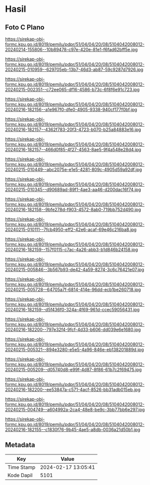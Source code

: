 # Hasil

## Foto C Plano

https://sirekap-obj-formc.kpu.go.id/8019/pemilu/pdpr/51/04/04/20/08/5104042008012-20240214-155806--10b89478-c97e-420e-81e1-f6fad62bff5e.jpg

https://sirekap-obj-formc.kpu.go.id/8019/pemilu/pdpr/51/04/04/20/08/5104042008012-20240215-010959--629705eb-13b7-46d3-ab87-59c9287d7926.jpg

https://sirekap-obj-formc.kpu.go.id/8019/pemilu/pdpr/51/04/04/20/08/5104042008012-20240215-002351--c72ee065-df16-4586-b73c-6f8f6e91c723.jpg

https://sirekap-obj-formc.kpu.go.id/8019/pemilu/pdpr/51/04/04/20/08/5104042008012-20240216-182156--a1e967f0-dfe0-4905-9338-940cf177f0bf.jpg

https://sirekap-obj-formc.kpu.go.id/8019/pemilu/pdpr/51/04/04/20/08/5104042008012-20240216-182157--4362f783-20f3-4723-b070-b25a84883e16.jpg

https://sirekap-obj-formc.kpu.go.id/8019/pemilu/pdpr/51/04/04/20/08/5104042008012-20240216-182157--466d0f85-4f27-4563-8ae5-9f4a548e28d4.jpg

https://sirekap-obj-formc.kpu.go.id/8019/pemilu/pdpr/51/04/04/20/08/5104042008012-20240215-010449--abc2075e-e1e5-4281-809c-4905d59a92df.jpg

https://sirekap-obj-formc.kpu.go.id/8019/pemilu/pdpr/51/04/04/20/08/5104042008012-20240215-010345--d90689ad-89f1-4ae3-aa46-d200dac16f74.jpg

https://sirekap-obj-formc.kpu.go.id/8019/pemilu/pdpr/51/04/04/20/08/5104042008012-20240216-182158--9bfe278d-f903-4572-8ab0-719bb752d490.jpg

https://sirekap-obj-formc.kpu.go.id/8019/pemilu/pdpr/51/04/04/20/08/5104042008012-20240215-010111--7fcb4950-eff2-42e6-acaf-69e46c216ba8.jpg

https://sirekap-obj-formc.kpu.go.id/8019/pemilu/pdpr/51/04/04/20/08/5104042008012-20240216-182159--157f0115-c7ac-4a26-abb3-b1d846b24158.jpg

https://sirekap-obj-formc.kpu.go.id/8019/pemilu/pdpr/51/04/04/20/08/5104042008012-20240215-005846--3b567b93-de42-4a59-8274-3c6c76421e07.jpg

https://sirekap-obj-formc.kpu.go.id/8019/pemilu/pdpr/51/04/04/20/08/5104042008012-20240215-005728--64705a7f-6814-414e-96dd-ecb1be260718.jpg

https://sirekap-obj-formc.kpu.go.id/8019/pemilu/pdpr/51/04/04/20/08/5104042008012-20240216-182159--d5f436f0-324a-4f69-961d-ccec59056431.jpg

https://sirekap-obj-formc.kpu.go.id/8019/pemilu/pdpr/51/04/04/20/08/5104042008012-20240216-182200--797e32f4-9fcf-4d33-b606-dd039e6e1680.jpg

https://sirekap-obj-formc.kpu.go.id/8019/pemilu/pdpr/51/04/04/20/08/5104042008012-20240215-005321--894e3280-e5e5-4a96-846e-eb138201889d.jpg

https://sirekap-obj-formc.kpu.go.id/8019/pemilu/pdpr/51/04/04/20/08/5104042008012-20240215-005209--d05740d8-e99f-4d87-8f86-61b7c2f69475.jpg

https://sirekap-obj-formc.kpu.go.id/8019/pemilu/pdpr/51/04/04/20/08/5104042008012-20240216-182200--ee53847a-c571-4acf-8526-bb31adb015eb.jpg

https://sirekap-obj-formc.kpu.go.id/8019/pemilu/pdpr/51/04/04/20/08/5104042008012-20240215-004749--a604992a-2ca4-48e8-be9c-3bb77bb6e297.jpg

https://sirekap-obj-formc.kpu.go.id/8019/pemilu/pdpr/51/04/04/20/08/5104042008012-20240216-182155--c1830f76-9b45-4ae5-a8db-0036a21d50b1.jpg


## Metadata

| Key        | Value               |
| ---------- | ------------------- |
| Time Stamp | 2024-02-17 13:05:41 |
| Kode Dapil | 5101                |



